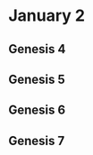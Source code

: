 # January 2

## Genesis 4

<!--@include: ../../../bibles/lightscape/genesis/04.md{3,}-->

## Genesis 5

<!--@include: ../../../bibles/lightscape/genesis/05.md{3,}-->

## Genesis 6

<!--@include: ../../../bibles/lightscape/genesis/06.md{3,}-->

## Genesis 7

<!--@include: ../../../bibles/lightscape/genesis/07.md{3,}-->